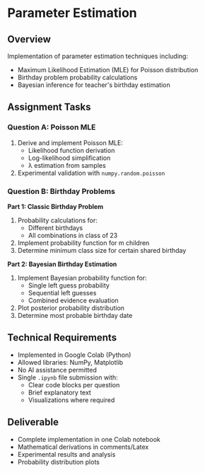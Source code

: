 # Parameter Estimation

## Overview
Implementation of parameter estimation techniques including:
- Maximum Likelihood Estimation (MLE) for Poisson distribution
- Birthday problem probability calculations
- Bayesian inference for teacher's birthday estimation

## Assignment Tasks

### Question A: Poisson MLE
1. Derive and implement Poisson MLE:
   - Likelihood function derivation
   - Log-likelihood simplification
   - λ estimation from samples
2. Experimental validation with `numpy.random.poisson`

### Question B: Birthday Problems
**Part 1: Classic Birthday Problem**
1. Probability calculations for:
   - Different birthdays
   - All combinations in class of 23
2. Implement probability function for m children
3. Determine minimum class size for certain shared birthday

**Part 2: Bayesian Birthday Estimation**
1. Implement Bayesian probability function for:
   - Single left guess probability
   - Sequential left guesses
   - Combined evidence evaluation
2. Plot posterior probability distribution
3. Determine most probable birthday date

## Technical Requirements
- Implemented in Google Colab (Python)
- Allowed libraries: NumPy, Matplotlib
- No AI assistance permitted
- Single `.ipynb` file submission with:
  - Clear code blocks per question
  - Brief explanatory text
  - Visualizations where required

## Deliverable
- Complete implementation in one Colab notebook
- Mathematical derivations in comments/Latex
- Experimental results and analysis
- Probability distribution plots
